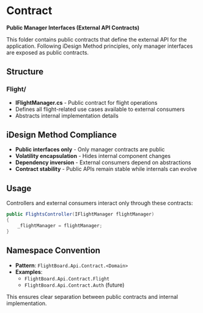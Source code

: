 # Contract

**Public Manager Interfaces (External API Contracts)**

This folder contains public contracts that define the external API for the application. Following iDesign Method principles, only manager interfaces are exposed as public contracts.

## Structure

### Flight/
- **IFlightManager.cs** - Public contract for flight operations
- Defines all flight-related use cases available to external consumers
- Abstracts internal implementation details

## iDesign Method Compliance

- **Public interfaces only** - Only manager contracts are public
- **Volatility encapsulation** - Hides internal component changes
- **Dependency inversion** - External consumers depend on abstractions
- **Contract stability** - Public APIs remain stable while internals can evolve

## Usage

Controllers and external consumers interact only through these contracts:
```csharp
public FlightsController(IFlightManager flightManager)
{
    _flightManager = flightManager;
}
```

## Namespace Convention

- **Pattern**: `FlightBoard.Api.Contract.<Domain>`
- **Examples**: 
  - `FlightBoard.Api.Contract.Flight`
  - `FlightBoard.Api.Contract.Auth` (future)

This ensures clear separation between public contracts and internal implementation.
